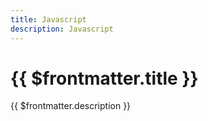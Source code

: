 ```yaml
---
title: Javascript
description: Javascript
---
```

# {{ $frontmatter.title }}
{{ $frontmatter.description }}